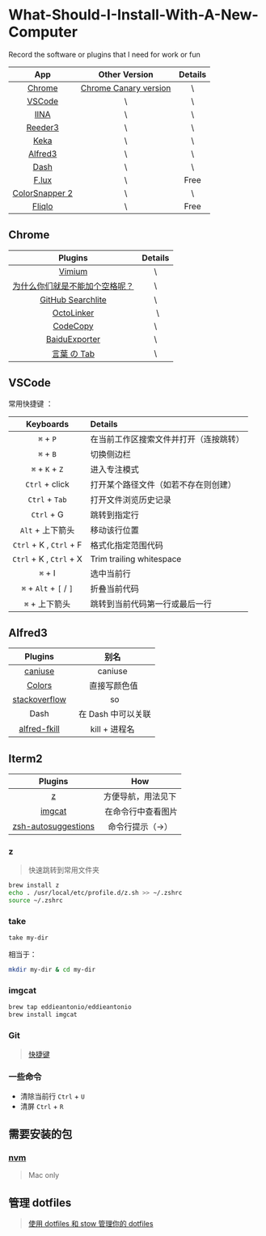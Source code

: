 # What-Should-I-Install-With-A-New-Computer
Record the software or plugins that I need for work or fun


| App  | Other Version | Details |
| :------------: |:---------------:| :-----:|
| [Chrome](https://www.google.cn/chrome/index.html)  | [Chrome Canary version](https://www.google.com/chrome/browser/canary.html) | \ |
| [VSCode](https://code.visualstudio.com/)      | \        |   \ |
| [IINA](https://github.com/lhc70000/iina)       |    \ | \ |
| [Reeder3](http://reederapp.com/mac/) | \ | \ |
| [Keka](http://www.kekaosx.com/en/) | \ | \ |
| [Alfred3](https://www.alfredapp.com/) | \ | \ |
| [Dash](https://kapeli.com/dash) | \ | \ |
| [F.lux](https://justgetflux.com/) | \ | Free |
| [ColorSnapper 2](https://colorsnapper.com/) | \ | \ |
| [Fliqlo](https://fliqlo.com/#about-screensaver) | \ | Free |

## Chrome

| Plugins  | Details |
|:---------------:| :-----:|
| [Vimium](https://github.com/philc/vimium#release-notes) | \ |
| [为什么你们就是不能加个空格呢？](https://github.com/vinta/pangu.js?utm_source=next.36kr.com) |   \ |
| [GitHub Searchlite](https://chrome.google.com/webstore/detail/github-searchlite/lohekcihaibnhdhlbohicihejbfchikj) |    \ |
| [OctoLinker](https://octolinker.github.io/) |   \ |
|  [CodeCopy](https://github.com/zenorocha/codecopy)| \ |
| [BaiduExporter](https://github.com/acgotaku/BaiduExporter) | \ |
| [言葉 の Tab](https://github.com/keiww/the-tab-of-words)| \ |

## VSCode

常用快捷键 ：

| Keyboards  | Details |
|:---------------:| :-----|
| `⌘` + `P`  | 在当前工作区搜索文件并打开（连按跳转） |
| `⌘` + `B` | 切换侧边栏 |
| `⌘` + `K` + `Z` | 进入专注模式 |
| `Ctrl` + click | 打开某个路径文件（如若不存在则创建） |
| `Ctrl` + `Tab` | 打开文件浏览历史记录 |
| `Ctrl` + G | 跳转到指定行 |
| `Alt` + 上下箭头 | 移动该行位置 |
| `Ctrl` + K , `Ctrl` + F | 格式化指定范围代码 |
| `Ctrl` + K , `Ctrl` + X | Trim trailing whitespace |
| `⌘` + I | 选中当前行 |
| `⌘` + `Alt` + `[` / `]` | 折叠当前代码 |
| `⌘` + 上下箭头 | 跳转到当前代码第一行或最后一行 |

## Alfred3

| Plugins  | 别名 |
|:---------------:| :-----:|
| [caniuse](https://github.com/willfarrell/alfred-caniuse-workflow) | caniuse |
| [Colors](http://www.packal.org/workflow/colors) |  直接写颜色值 |
| [stackoverflow](https://github.com/zenorocha/alfred-workflows/raw/master/stack-overflow/stack-overflow.alfredworkflow) |   so |
| Dash |   在 Dash 中可以关联 |
| [alfred-fkill](https://github.com/SamVerschueren/alfred-fkill) | kill + 进程名 |

## Iterm2

| Plugins  | How |
|:---------------:| :-----:|
| [z](https://github.com/rupa/z/blob/master/z.sh) | 方便导航，用法见下 |
| [imgcat](https://github.com/eddieantonio/imgcat) |  在命令行中查看图片 |
| [zsh-autosuggestions](https://github.com/zsh-users/zsh-autosuggestions) | 命令行提示（->） |

### z

> 快速跳转到常用文件夹
```bash
brew install z
echo . /usr/local/etc/profile.d/z.sh >> ~/.zshrc
source ~/.zshrc
```

### take

```bash
take my-dir
```

相当于：

```bash
mkdir my-dir & cd my-dir
```

### imgcat

```bash
brew tap eddieantonio/eddieantonio
brew install imgcat
```

### Git

> [快捷键](https://github.com/robbyrussell/oh-my-zsh/wiki/Plugin:git)

### 一些命令

- 清除当前行  `Ctrl` + `U`
- 清屏 `Ctrl` + `R`

## 需要安装的包

### [nvm](https://github.com/creationix/nvm)

> Mac only

## 管理 dotfiles

> [使用 dotfiles 和 stow 管理你的 dotfiles](https://github.com/jcouyang/dotfiles)
